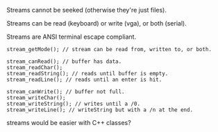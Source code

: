 Streams cannot be seeked (otherwise they're just files).

Streams can be read (keyboard) or write (vga), or both (serial).

Streams are ANSI terminal escape compliant.

    stream_getMode(); // stream can be read from, written to, or both.

    stream_canRead(); // buffer has data.
    stream_readChar();
    stream_readString(); // reads until buffer is empty.
    stream_readLine(); // reads until an enter is hit.

    stream_canWrite(); // buffer not full.
    stream_writeChar();
    stream_writeString(); // writes until a /0.
    stream_writeLine(); // writeString but with a /n at the end.

streams would be easier with C++ classes?
